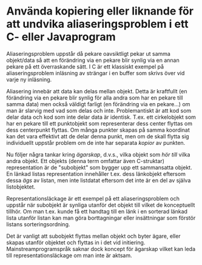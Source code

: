 # Använda kopiering eller liknande för att undvika aliaseringsproblem i ett C- eller Javaprogram

Aliaseringsproblem uppstår då pekare oavsiktligt pekar ut samma
objekt/data så att en förändring via en pekare blir synlig via en
annan pekare på ett överraskande sätt. I C är ett klassiskt
exempel på aliaseringsproblem inläsning av strängar i en buffer
som skrivs över vid varje ny inläsning.

Aliasering innebär att data kan delas mellan objekt. Detta är
kraftfullt (en förändring via en pekare blir synlig för alla andra
som har en pekare till samma data) men också väldigt farligt (en
förändring via en pekare...) om man är slarvig med vad som delas
och inte. Problemantiskt är att kod som delar data och kod som
inte delar data är identisk. T.ex. ett cirkelobjekt som har en
pekare till ett punktobjekt som representerar dess center flyttas
om dess centerpunkt flyttas. Om många punkter skapas på samma
koordinat kan det vara effektivt att de delar denna punkt, men om
de skall flytta sig individuellt uppstår problem om de inte har
separata *kopior* av punkten.

Nu följer några tankar kring *ägarskap*, d.v.s., vilka objekt som
*hör till* vilka andra objekt. Ett objekts (denna term omfattar
även C-struktar) representation är de "subobjekt" som bygger upp
ett sammansatta objekt. En länkad listas representation innehåller
t.ex. dess länkobjekt eftersom dessa *ägs* av listan, men inte
listdatat eftersom det inte är en del av själva listobjektet.

Representationsläckage är ett exempel på ett aliaseringsproblem
och uppstår när subobjekt är synliga utanför det objekt till
vilket de konceptuellt tillhör. Om man t.ex. kunde få ett handtag
till en länk i en sorterad länkad lista utanför listan kan man
göra borttagningar eller insättningar som förstör listans
sorteringsordning.

Det är vanligt att subobjekt flyttas mellan objekt och byter
ägare, eller skapas utanför objektet och flyttas in i det vid
initiering. Mainstreamprogramspråk saknar dock koncept för
ägarskap vilket kan leda till representationsläckage om man inte
är aktsam.

